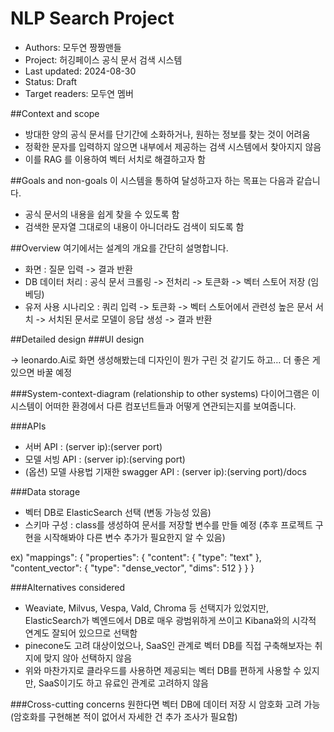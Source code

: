 # NLP Search Project
- Authors: 모두연 짱짱맨들
- Project: 허깅페이스 공식 문서 검색 시스템 
- Last updated: 2024-08-30
- Status: Draft 
- Target readers: 모두연 멤버

##Context and scope
- 방대한 양의 공식 문서를 단기간에 소화하거나, 원하는 정보를 찾는 것이 어려움
- 정확한 문자를 입력하지 않으면 내부에서 제공하는 검색 시스템에서 찾아지지 않음
- 이를 RAG 를 이용하여 벡터 서치로 해결하고자 함

##Goals and non-goals
이 시스템을 통하여 달성하고자 하는 목표는 다음과 같습니다.
- 공식 문서의 내용을 쉽게 찾을 수 있도록 함
- 검색한 문자열 그대로의 내용이 아니더라도 검색이 되도록 함

##Overview
여기에서는 설계의 개요를 간단히 설명합니다.
- 화면 : 질문 입력 -> 결과 반환
- DB 데이터 처리 : 공식 문서 크롤링  -> 전처리 -> 토큰화 -> 벡터 스토어 저장 (임베딩) 
- 유저 사용 시나리오 : 쿼리 입력 -> 토큰화 -> 벡터 스토어에서 관련성 높은 문서 서치 -> 서치된 문서로 모델이 응답 생성 -> 결과 반환

##Detailed design
###UI design

-> leonardo.Ai로 화면 생성해봤는데 디자인이 뭔가 구린 것 같기도 하고… 더 좋은 게 있으면 바꿀 예정 

###System-context-diagram (relationship to other systems)
다이어그램은 이 시스템이 어떠한 환경에서 다른 컴포넌트들과 어떻게 연관되는지를 보여줍니다.


###APIs
- 서버 API : (server ip):(server port) 
- 모델 서빙 API : (server ip):(serving port) 
- (옵션) 모델 사용법 기재한  swagger API : (server ip):(serving port)/docs 

###Data storage
- 벡터 DB로 ElasticSearch 선택 (변동 가능성 있음) 
- 스키마 구성 : class를 생성하여 문서를 저장할 변수를 만들 예정 (추후 프로젝트 구현을 시작해봐야 다른 변수 추가가 필요한지 알 수 있음) 

ex)
"mappings": {
        "properties": {
            "content": {
                "type": "text"
            },
            "content_vector": {
                "type": "dense_vector",
                "dims": 512
            }
        }
    }

###Alternatives considered
- Weaviate, Milvus, Vespa, Vald, Chroma 등 선택지가 있었지만, ElasticSearch가 벡엔드에서 DB로 매우 광범위하게 쓰이고 Kibana와의 시각적 연계도 잘되어 있으므로 선택함
- pinecone도 고려 대상이었으나, SaaS인 관계로 벡터 DB를 직접 구축해보자는 취지에 맞지 않아 선택하지 않음
- 위와 마찬가지로 클라우드를 사용하면 제공되는 벡터 DB를 편하게 사용할 수 있지만, SaaS이기도 하고 유료인 관계로 고려하지 않음 

###Cross-cutting concerns
원한다면 벡터 DB에 데이터 저장 시 암호화 고려 가능 
(암호화를 구현해본 적이 없어서 자세한 건 추가 조사가 필요함)
